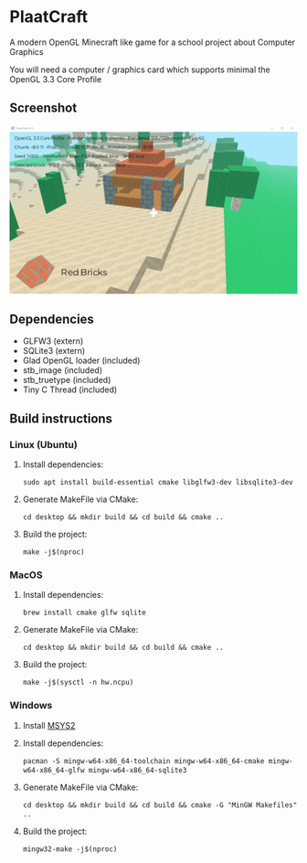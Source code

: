 # PlaatCraft
A modern OpenGL Minecraft like game for a school project about Computer Graphics

You will need a computer / graphics card which supports minimal the OpenGL 3.3 Core Profile

## Screenshot
![PlaatCraft screenshot](docs/desktop-screenshot.png)

## Dependencies
- GLFW3 (extern)
- SQLite3 (extern)
- Glad OpenGL loader (included)
- stb_image (included)
- stb_truetype (included)
- Tiny C Thread (included)

## Build instructions

### Linux (Ubuntu)

1. Install dependencies:
   ```
   sudo apt install build-essential cmake libglfw3-dev libsqlite3-dev
   ```

2. Generate MakeFile via CMake:
   ```
   cd desktop && mkdir build && cd build && cmake ..
   ```

3. Build the project:
   ```
   make -j$(nproc)
   ```

### MacOS

1. Install dependencies:
   ```
   brew install cmake glfw sqlite
   ```

2. Generate MakeFile via CMake:
   ```
   cd desktop && mkdir build && cd build && cmake ..
   ```

3. Build the project:
   ```
   make -j$(sysctl -n hw.ncpu)
   ```

### Windows

1. Install [MSYS2](https://www.msys2.org/)

2. Install dependencies:
   ```
   pacman -S mingw-w64-x86_64-toolchain mingw-w64-x86_64-cmake mingw-w64-x86_64-glfw mingw-w64-x86_64-sqlite3
   ```

3. Generate MakeFile via CMake:
   ```
   cd desktop && mkdir build && cd build && cmake -G "MinGW Makefiles" ..
   ```

4. Build the project:
   ```
   mingw32-make -j$(nproc)
   ```
